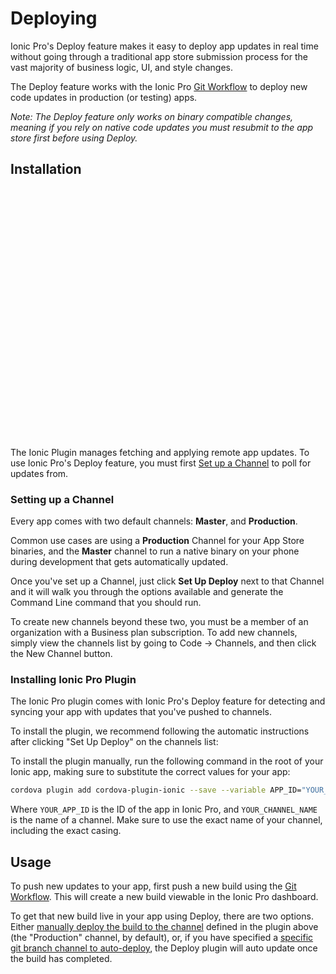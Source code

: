 # Deploying

Ionic Pro's Deploy feature makes it easy to deploy app updates in real time without going through a traditional app store submission process for the vast majority of business logic, UI, and style changes.

The Deploy feature works with the Ionic Pro [Git Workflow](/pro/basics/git/) to deploy new code updates in production (or testing) apps.

*Note: The Deploy feature only works on binary compatible changes, meaning if you rely on native code updates you must resubmit to the app store first before using Deploy.*

## Installation

<script src="https://fast.wistia.com/embed/medias/2702mkf530.jsonp" async></script><script src="https://fast.wistia.com/assets/external/E-v1.js" async></script><div class="wistia_embed wistia_async_2702mkf530" style="height:400px;width:640px">&nbsp;</div>

The Ionic Plugin manages fetching and applying remote app updates. To use Ionic Pro's Deploy feature, you must first [Set up a Channel](/pro/channels.html) to poll for updates from.

### Setting up a Channel

Every app comes with two default channels: **Master**, and **Production**.

Common use cases are using a **Production** Channel for your App Store binaries, and the **Master** channel to run a native binary on your phone during development that gets automatically updated.

Once you've set up a Channel, just click **Set Up Deploy** next to that Channel and it will walk you through the options available and generate the Command Line command that you should run.

To create new channels beyond these two, you must be a member of an organization with a Business plan subscription. To add new channels, simply view the channels list by going to Code -> Channels, and then click the New Channel button.

### Installing Ionic Pro Plugin

The Ionic Pro plugin comes with Ionic Pro's Deploy feature for detecting and syncing your app with updates that you've pushed to channels.

To install the plugin, we recommend following the automatic instructions after clicking "Set Up Deploy" on the channels list:

To install the plugin manually, run the following command in the root of your Ionic app, making sure to substitute the correct values for your app:

```bash
cordova plugin add cordova-plugin-ionic --save --variable APP_ID="YOUR_APP_ID" --variable CHANNEL_NAME="YOUR_CHANNEL_NAME" --variable UPDATE_METHOD="background"
```

Where `YOUR_APP_ID` is the ID of the app in Ionic Pro, and `YOUR_CHANNEL_NAME` is the name of a channel. Make sure to use the exact name of your channel, including the exact casing.

## Usage

To push new updates to your app, first push a new build using the [Git Workflow](/pro/basics/git/). This will create a new build viewable in the Ionic Pro dashboard.

To get that new build live in your app using Deploy, there are two options. Either [manually deploy the build to the channel](/pro/channels.html#deploying-to-a-channel) defined in the plugin above (the "Production" channel, by default), or, if you have specified a [specific git branch channel to auto-deploy](/pro/channels.html#automating-deployment-from-a-git-branch), the Deploy plugin will auto update once the build has completed.

<script src="https://fast.wistia.com/embed/medias/00mgfso2ak.jsonp" async></script><script src="https://fast.wistia.com/assets/external/E-v1.js" async></script><div class="wistia_embed wistia_async_00mgfso2ak" style="height:400px;width:640px">&nbsp;</div>
